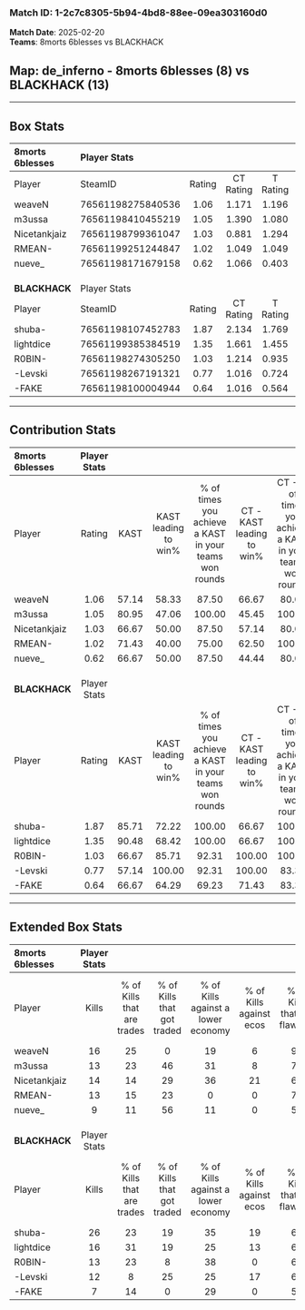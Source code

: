 ### Match ID: 1-2c7c8305-5b94-4bd8-88ee-09ea303160d0  
**Match Date**: 2025-02-20  
**Teams**: 8morts 6blesses vs BLACKHACK  

## **Map**: de_inferno - 8morts 6blesses (8) vs BLACKHACK (13)  
---  

## Box Stats  

| **8morts 6blesses** | Player Stats      |        |           |          |       |       |       |         |        |      |     |
| :- | :- | :-: | :-: | :-: | :-: | :-: | :-: | :-: | :-: | :-: | :-: |
| Player              | SteamID           | Rating | CT Rating | T Rating | KAST  |  ADR  | Kills | Assists | Deaths | K/D  | HS% |
| weaveN              | 76561198275840536 |  1.06  |   1.171   |  1.196   | 57.14 | 80.8  |  16   |    4    |   14   | 1.14 | 25  |
| m3ussa              | 76561198410455219 |  1.05  |   1.390   |  1.080   | 80.95 | 79.4  |  13   |    8    |   17   | 0.76 | 53  |
| Nicetankjaiz        | 76561198799361047 |  1.03  |   0.881   |  1.294   | 66.67 | 67.6  |  14   |    4    |   13   | 1.08 | 35  |
| RMEAN-              | 76561199251244847 |  1.02  |   1.049   |  1.049   | 71.43 | 66.2  |  13   |    5    |   13   | 1.00 | 61  |
| nueve_              | 76561198171679158 |  0.62  |   1.066   |  0.403   | 66.67 | 48.1  |   9   |    7    |   19   | 0.47 | 44  |
|                     |                   |        |           |          |       |       |       |         |        |      |     |
|                     |                   |        |           |          |       |       |       |         |        |      |     |
|                     |                   |        |           |          |       |       |       |         |        |      |     |
| **BLACKHACK**       | Player Stats      |        |           |          |       |       |       |         |        |      |     |
| Player              | SteamID           | Rating | CT Rating | T Rating | KAST  |  ADR  | Kills | Assists | Deaths | K/D  | HS% |
| shuba-              | 76561198107452783 |  1.87  |   2.134   |  1.769   | 85.71 | 135.5 |  26   |    8    |   14   | 1.86 | 46  |
| lightdice           | 76561199385384519 |  1.35  |   1.661   |  1.455   | 90.48 | 94.9  |  16   |   10    |   15   | 1.07 | 68  |
| R0BIN-              | 76561198274305250 |  1.03  |   1.214   |  0.935   | 66.67 | 65.9  |  13   |    3    |   11   | 1.18 | 76  |
| -Levski             | 76561198267191321 |  0.77  |   1.016   |  0.724   | 57.14 | 55.2  |  12   |    1    |   15   | 0.80 | 58  |
| -FAKE               | 76561198100004944 |  0.64  |   1.016   |  0.564   | 66.67 | 34.8  |   7   |    0    |   12   | 0.58 | 57  |
---  

## Contribution Stats  

| **8morts 6blesses** | Player Stats |       |                      |                                                        |                           |                                                             |                          |                                                            |
| :- | :-: | :-: | :-: | :-: | :-: | :-: | :-: | :-: |
| Player              |    Rating    | KAST  | KAST leading to win% | % of times you achieve a KAST in your teams won rounds | CT - KAST leading to win% | CT - % of times you achieve a KAST in your teams won rounds | T - KAST leading to win% | T - % of times you achieve a KAST in your teams won rounds |
| weaveN              |     1.06     | 57.14 |        58.33         |                         87.50                          |           66.67           |                            80.00                            |          50.00           |                           100.00                           |
| m3ussa              |     1.05     | 80.95 |        47.06         |                         100.00                         |           45.45           |                           100.00                            |          50.00           |                           100.00                           |
| Nicetankjaiz        |     1.03     | 66.67 |        50.00         |                         87.50                          |           57.14           |                            80.00                            |          42.86           |                           100.00                           |
| RMEAN-              |     1.02     | 71.43 |        40.00         |                         75.00                          |           62.50           |                           100.00                            |          14.29           |                           33.33                            |
| nueve_              |     0.62     | 66.67 |        50.00         |                         87.50                          |           44.44           |                            80.00                            |          60.00           |                           100.00                           |
|                     |              |       |                      |                                                        |                           |                                                             |                          |                                                            |
|                     |              |       |                      |                                                        |                           |                                                             |                          |                                                            |
|                     |              |       |                      |                                                        |                           |                                                             |                          |                                                            |
| **BLACKHACK**       | Player Stats |       |                      |                                                        |                           |                                                             |                          |                                                            |
| Player              |    Rating    | KAST  | KAST leading to win% | % of times you achieve a KAST in your teams won rounds | CT - KAST leading to win% | CT - % of times you achieve a KAST in your teams won rounds | T - KAST leading to win% | T - % of times you achieve a KAST in your teams won rounds |
| shuba-              |     1.87     | 85.71 |        72.22         |                         100.00                         |           66.67           |                           100.00                            |          77.78           |                           100.00                           |
| lightdice           |     1.35     | 90.48 |        68.42         |                         100.00                         |           66.67           |                           100.00                            |          70.00           |                           100.00                           |
| R0BIN-              |     1.03     | 66.67 |        85.71         |                         92.31                          |          100.00           |                           100.00                            |          75.00           |                           85.71                            |
| -Levski             |     0.77     | 57.14 |        100.00        |                         92.31                          |          100.00           |                            83.33                            |          100.00          |                           100.00                           |
| -FAKE               |     0.64     | 66.67 |        64.29         |                         69.23                          |           71.43           |                            83.33                            |          57.14           |                           57.14                            |
---  

## Extended Box Stats  

| **8morts 6blesses** | Player Stats |                            |                            |                                    |                         |                              |                                 |        |                             |                                     |                          |                               |                            |
| :- | :-: | :-: | :-: | :-: | :-: | :-: | :-: | :-: | :-: | :-: | :-: | :-: | :-: |
| Player              |    Kills     | % of Kills that are trades | % of Kills that got traded | % of Kills against a lower economy | % of Kills against ecos | % of Kills that are flawless | % of Kills that are close duels | Deaths | % of Deaths that get traded | % of Deaths against a lower economy | % of Deaths against ecos | % of Deaths that are flawless | % of Deaths that are close |
| weaveN              |      16      |             25             |             0              |                 19                 |            6            |              94              |                0                |   14   |              0              |                  7                  |            0             |              79               |             14             |
| m3ussa              |      13      |             23             |             46             |                 31                 |            8            |              77              |                0                |   17   |             24              |                 12                  |            6             |              47               |             6              |
| Nicetankjaiz        |      14      |             14             |             29             |                 36                 |           21            |              64              |                7                |   13   |             15              |                 15                  |            8             |              85               |             0              |
| RMEAN-              |      13      |             15             |             23             |                 0                  |            0            |              77              |                0                |   13   |              8              |                 15                  |            0             |              69               |             8              |
| nueve_              |      9       |             11             |             56             |                 11                 |            0            |              56              |               11                |   19   |             32              |                 16                  |            5             |              63               |             5              |
|                     |              |                            |                            |                                    |                         |                              |                                 |        |                             |                                     |                          |                               |                            |
|                     |              |                            |                            |                                    |                         |                              |                                 |        |                             |                                     |                          |                               |                            |
|                     |              |                            |                            |                                    |                         |                              |                                 |        |                             |                                     |                          |                               |                            |
| **BLACKHACK**       | Player Stats |                            |                            |                                    |                         |                              |                                 |        |                             |                                     |                          |                               |                            |
| Player              |    Kills     | % of Kills that are trades | % of Kills that got traded | % of Kills against a lower economy | % of Kills against ecos | % of Kills that are flawless | % of Kills that are close duels | Deaths | % of Deaths that get traded | % of Deaths against a lower economy | % of Deaths against ecos | % of Deaths that are flawless | % of Deaths that are close |
| shuba-              |      26      |             23             |             19             |                 35                 |           19            |              69              |                8                |   14   |             14              |                 21                  |            7             |              43               |             0              |
| lightdice           |      16      |             31             |             19             |                 25                 |           13            |              63              |                6                |   15   |             47              |                 33                  |            13            |              67               |             0              |
| R0BIN-              |      13      |             23             |             8              |                 38                 |            0            |              62              |                8                |   11   |              9              |                  0                  |            0             |              82               |             9              |
| -Levski             |      12      |             8              |             25             |                 25                 |           17            |              67              |                0                |   15   |             20              |                  7                  |            0             |              80               |             0              |
| -FAKE               |      7       |             14             |             0              |                 29                 |            0            |              57              |               14                |   12   |             33              |                  0                  |            0             |              83               |             8              |
